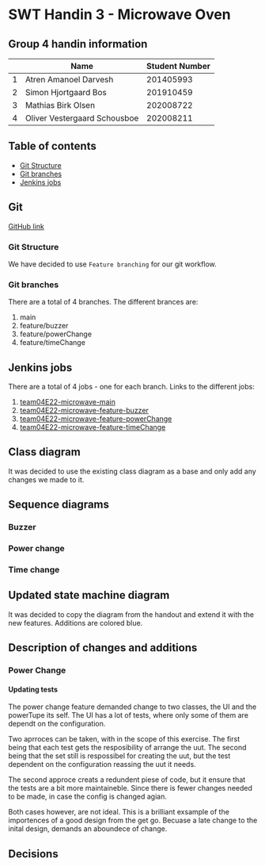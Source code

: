 <!--
Journalen skal indeholde
x Your team number
x A table containing the student number and name of each participant in the exercise.
x Direct URLs for all the Jenkins build jobs executing your tests for each new feature, and the Jenkins job for the main branch, eg. http://ci3.ase.au.dk:8080/job/SWTE22_xx_MW_Feature1
x A URL to the GitHub repository, you are using as the shared remote repository for your team, e.g. http://github.com/TeamSWTxxx/MicrowaveHandin3/
o A new class diagram describing the final testable design after you have added all features
o Relevant new sequence diagrams describing each new feature
o A new STM diagram for the UserInterface class, describing the final result after you have added all features
o Any new STM diagrams, if you have chosen to use an STM in other classes to implement the new features
o A short description of what has been changed and what has been added (you don’t have to explain why). Explain and refer to the diagrams where relevant
o A short description of your decisions for the individual features where you had a choice
o If you have made personal features, a full specification of those
-->



<!-- omit in toc -->
# SWT Handin 3 - Microwave Oven

<!-- omit in toc -->
## Group 4 handin information
|   | Name                         | Student Number |
|---|------------------------------|----------------|
| 1 | Atren Amanoel Darvesh        | 201405993      |
| 2 | Simon Hjortgaard Bos         | 201910459      |
| 3 | Mathias Birk Olsen           | 202008722      |
| 4 | Oliver Vestergaard Schousboe | 202008211      |

<div style="page-break-after: always;"></div>

<!-- omit in toc -->
## Table of contents
- [Git Structure](#git-structure)
- [Git branches](#git-branches)
- [Jenkins jobs](#jenkins-jobs)


## Git

[GitHub link](https://github.com/bedstitest/handin03_MicrowaveOven)

### Git Structure

We have decided to use `Feature branching` for our git workflow.

### Git branches

There are a total of 4 branches. The different brances are:

1. main
2. feature/buzzer
3. feature/powerChange
4. feature/timeChange


## Jenkins jobs

There are a total of 4 jobs - one for each branch. Links to the different jobs:

1. [team04E22-microwave-main](http://ci3.ase.au.dk:8080/job/team04E22-microwave-main/)
2. [team04E22-microwave-feature-buzzer](http://ci3.ase.au.dk:8080/job/team04E22-microwave-feature-buzzer/)
3. [team04E22-microwave-feature-powerChange](http://ci3.ase.au.dk:8080/job/team04E22-microwave-feature-powerCharge/)
4. [team04E22-microwave-feature-timeChange](http://ci3.ase.au.dk:8080/job/team04E22-microwave-feature-timeChange/)

## Class diagram

It was decided to use the existing class diagram as a base and only add any changes we made to it.

<!--ADD CLASS DIAGRAM-->

## Sequence diagrams

### Buzzer

<!--ADD FEATURE SEQUENCE DIAGRAM-->

### Power change

<!--ADD FEATURE SEQUENCE DIAGRAM-->


### Time change

<!--ADD FEATURE SEQUENCE DIAGRAM-->

## Updated state machine diagram

It was decided to copy the diagram from the handout and extend it with the new features. Additions are colored blue.

<!--ADD STATE MACHINE DIAGRAM FOR USER INTERFACE-->

<!--### Other STM's??-->

## Description of changes and additions

<!--Ony what, not why.
Explain and reference to diagrams where relevant-->
### Power Change


#### Updating tests
The power change feature demanded change to two classes, the UI and the powerTupe its self.
The UI has a lot of tests, where only some of them are dependt on the configuration.

Two aprroces can be taken, with in the scope of this exercise.
The first being that each test gets the resposibility of arrange the uut.
The second being that the set still is respossibel for creating the uut, but the test dependent on the configuration reassing the uut it needs.

The second approce creats a redundent piese of code, but it ensure that the tests are a bit more maintaineble.
Since there is fewer changes needed to be made, in case the config is changed agian.

Both cases however, are not ideal. This is a brilliant exsample of the importences of a good design from the get go.
Becuase a late change to the inital design, demands an aboundece of change. 

## Decisions






